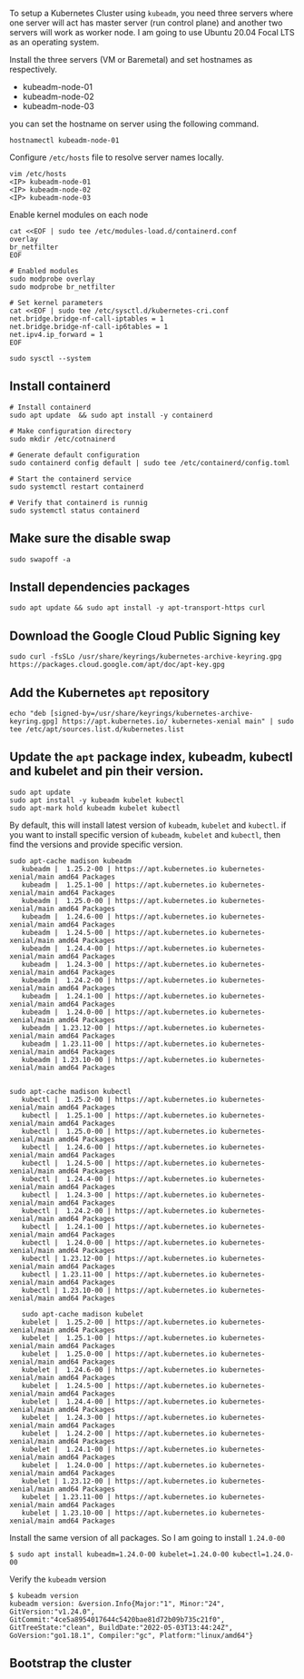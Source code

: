 To setup a Kubernetes Cluster using `kubeadm`, you need three servers where one server will act has master server (run control plane) and another two servers will work as worker node. I am going to use Ubuntu 20.04 Focal LTS as an operating system. 

Install the three servers (VM or Baremetal) and set hostnames as respectively.

* kubeadm-node-01
* kubeadm-node-02
* kubeadm-node-03

you can set the hostname on server using the following command.
```shell
hostnamectl kubeadm-node-01
```

Configure `/etc/hosts` file to resolve server names locally.

```shell
vim /etc/hosts
<IP> kubeadm-node-01
<IP> kubeadm-node-02
<IP> kubeadm-node-03
```

Enable kernel modules on each node

```shell
cat <<EOF | sudo tee /etc/modules-load.d/containerd.conf
overlay
br_netfilter
EOF

# Enabled modules
sudo modprobe overlay
sudo modprobe br_netfilter

# Set kernel parameters
cat <<EOF | sudo tee /etc/sysctl.d/kubernetes-cri.conf
net.bridge.bridge-nf-call-iptables = 1
net.bridge.bridge-nf-call-ip6tables = 1
net.ipv4.ip_forward = 1
EOF

sudo sysctl --system
```

## Install containerd 

```shell
# Install containerd
sudo apt update  && sudo apt install -y containerd

# Make configuration directory
sudo mkdir /etc/cotnainerd

# Generate default configuration
sudo containerd config default | sudo tee /etc/containerd/config.toml

# Start the containerd service
sudo systemctl restart containerd

# Verify that containerd is runnig
sudo systemctl status containerd
```

## Make sure the disable swap
```shell
sudo swapoff -a
```

## Install dependencies packages
```shell
sudo apt update && sudo apt install -y apt-transport-https curl
```

## Download the Google Cloud Public Signing key
```shell
sudo curl -fsSLo /usr/share/keyrings/kubernetes-archive-keyring.gpg https://packages.cloud.google.com/apt/doc/apt-key.gpg
```

## Add the Kubernetes `apt` repository 
```shell
echo "deb [signed-by=/usr/share/keyrings/kubernetes-archive-keyring.gpg] https://apt.kubernetes.io/ kubernetes-xenial main" | sudo tee /etc/apt/sources.list.d/kubernetes.list
```

## Update the `apt` package index, kubeadm, kubectl and kubelet and pin their version. 
```shell
sudo apt update 
sudo apt install -y kubeadm kubelet kubectl 
sudo apt-mark hold kubeadm kubelet kubectl
```

By default, this will install latest version of `kubeadm`, `kubelet` and `kubectl`. if you want to install specific version of `kubeadm`, `kubelet` and `kubectl`, then find the versions and provide specific version.

```shell
sudo apt-cache madison kubeadm
   kubeadm |  1.25.2-00 | https://apt.kubernetes.io kubernetes-xenial/main amd64 Packages
   kubeadm |  1.25.1-00 | https://apt.kubernetes.io kubernetes-xenial/main amd64 Packages
   kubeadm |  1.25.0-00 | https://apt.kubernetes.io kubernetes-xenial/main amd64 Packages
   kubeadm |  1.24.6-00 | https://apt.kubernetes.io kubernetes-xenial/main amd64 Packages
   kubeadm |  1.24.5-00 | https://apt.kubernetes.io kubernetes-xenial/main amd64 Packages
   kubeadm |  1.24.4-00 | https://apt.kubernetes.io kubernetes-xenial/main amd64 Packages
   kubeadm |  1.24.3-00 | https://apt.kubernetes.io kubernetes-xenial/main amd64 Packages
   kubeadm |  1.24.2-00 | https://apt.kubernetes.io kubernetes-xenial/main amd64 Packages
   kubeadm |  1.24.1-00 | https://apt.kubernetes.io kubernetes-xenial/main amd64 Packages
   kubeadm |  1.24.0-00 | https://apt.kubernetes.io kubernetes-xenial/main amd64 Packages
   kubeadm | 1.23.12-00 | https://apt.kubernetes.io kubernetes-xenial/main amd64 Packages
   kubeadm | 1.23.11-00 | https://apt.kubernetes.io kubernetes-xenial/main amd64 Packages
   kubeadm | 1.23.10-00 | https://apt.kubernetes.io kubernetes-xenial/main amd64 Packages


sudo apt-cache madison kubectl
   kubectl |  1.25.2-00 | https://apt.kubernetes.io kubernetes-xenial/main amd64 Packages
   kubectl |  1.25.1-00 | https://apt.kubernetes.io kubernetes-xenial/main amd64 Packages
   kubectl |  1.25.0-00 | https://apt.kubernetes.io kubernetes-xenial/main amd64 Packages
   kubectl |  1.24.6-00 | https://apt.kubernetes.io kubernetes-xenial/main amd64 Packages
   kubectl |  1.24.5-00 | https://apt.kubernetes.io kubernetes-xenial/main amd64 Packages
   kubectl |  1.24.4-00 | https://apt.kubernetes.io kubernetes-xenial/main amd64 Packages
   kubectl |  1.24.3-00 | https://apt.kubernetes.io kubernetes-xenial/main amd64 Packages
   kubectl |  1.24.2-00 | https://apt.kubernetes.io kubernetes-xenial/main amd64 Packages
   kubectl |  1.24.1-00 | https://apt.kubernetes.io kubernetes-xenial/main amd64 Packages
   kubectl |  1.24.0-00 | https://apt.kubernetes.io kubernetes-xenial/main amd64 Packages
   kubectl | 1.23.12-00 | https://apt.kubernetes.io kubernetes-xenial/main amd64 Packages
   kubectl | 1.23.11-00 | https://apt.kubernetes.io kubernetes-xenial/main amd64 Packages
   kubectl | 1.23.10-00 | https://apt.kubernetes.io kubernetes-xenial/main amd64 Packages
   
   sudo apt-cache madison kubelet
   kubelet |  1.25.2-00 | https://apt.kubernetes.io kubernetes-xenial/main amd64 Packages
   kubelet |  1.25.1-00 | https://apt.kubernetes.io kubernetes-xenial/main amd64 Packages
   kubelet |  1.25.0-00 | https://apt.kubernetes.io kubernetes-xenial/main amd64 Packages
   kubelet |  1.24.6-00 | https://apt.kubernetes.io kubernetes-xenial/main amd64 Packages
   kubelet |  1.24.5-00 | https://apt.kubernetes.io kubernetes-xenial/main amd64 Packages
   kubelet |  1.24.4-00 | https://apt.kubernetes.io kubernetes-xenial/main amd64 Packages
   kubelet |  1.24.3-00 | https://apt.kubernetes.io kubernetes-xenial/main amd64 Packages
   kubelet |  1.24.2-00 | https://apt.kubernetes.io kubernetes-xenial/main amd64 Packages
   kubelet |  1.24.1-00 | https://apt.kubernetes.io kubernetes-xenial/main amd64 Packages
   kubelet |  1.24.0-00 | https://apt.kubernetes.io kubernetes-xenial/main amd64 Packages
   kubelet | 1.23.12-00 | https://apt.kubernetes.io kubernetes-xenial/main amd64 Packages
   kubelet | 1.23.11-00 | https://apt.kubernetes.io kubernetes-xenial/main amd64 Packages
   kubelet | 1.23.10-00 | https://apt.kubernetes.io kubernetes-xenial/main amd64 Packages

```

Install the same version of all packages. So I am going to install `1.24.0-00`

```shell
$ sudo apt install kubeadm=1.24.0-00 kubelet=1.24.0-00 kubectl=1.24.0-00
```

Verify the `kubeadm` version

```shell
$ kubeadm version
kubeadm version: &version.Info{Major:"1", Minor:"24", GitVersion:"v1.24.0", GitCommit:"4ce5a8954017644c5420bae81d72b09b735c21f0", GitTreeState:"clean", BuildDate:"2022-05-03T13:44:24Z", GoVersion:"go1.18.1", Compiler:"gc", Platform:"linux/amd64"}
```

## Bootstrap the cluster